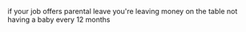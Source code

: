 if your job offers parental leave you're leaving money on the table not having a baby every 12 months

